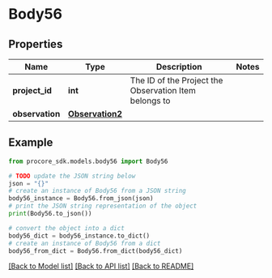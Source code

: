 # Body56


## Properties

Name | Type | Description | Notes
------------ | ------------- | ------------- | -------------
**project_id** | **int** | The ID of the Project the Observation Item belongs to | 
**observation** | [**Observation2**](Observation2.md) |  | 

## Example

```python
from procore_sdk.models.body56 import Body56

# TODO update the JSON string below
json = "{}"
# create an instance of Body56 from a JSON string
body56_instance = Body56.from_json(json)
# print the JSON string representation of the object
print(Body56.to_json())

# convert the object into a dict
body56_dict = body56_instance.to_dict()
# create an instance of Body56 from a dict
body56_from_dict = Body56.from_dict(body56_dict)
```
[[Back to Model list]](../README.md#documentation-for-models) [[Back to API list]](../README.md#documentation-for-api-endpoints) [[Back to README]](../README.md)


